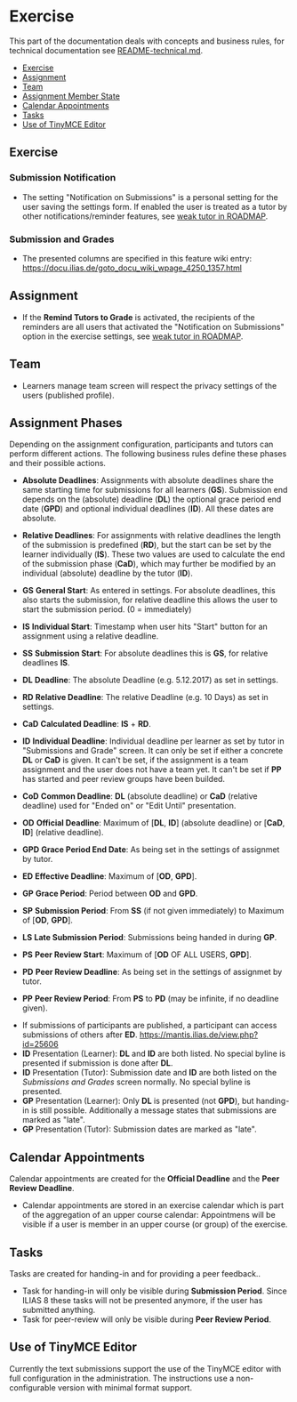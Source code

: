 # Exercise

This part of the documentation deals with concepts and business rules, for technical documentation see [README-technical.md](./README-technical.md).


* [Exercise](#exercise)
* [Assignment](#assignment)
* [Team](#team)
* [Assignment Member State](#assignment-member-state)
* [Calendar Appointments](#calendar-appointments)
* [Tasks](#tasks)
* [Use of TinyMCE Editor](#use-of-tinymce-editor)

## Exercise

### Submission Notification

- The setting "Notification on Submissions" is a personal setting for the user saving the settings form. If enabled the user is treated as a tutor by other notifications/reminder features, see [weak tutor in ROADMAP](./ROADMAP.md).

### Submission and Grades

- The presented columns are specified in this feature wiki entry: https://docu.ilias.de/goto_docu_wiki_wpage_4250_1357.html


## Assignment

- If the **Remind Tutors to Grade** is activated, the recipients of the reminders are all users that activated the "Notification on Submissions" option in the exercise settings, see [weak tutor in ROADMAP](./ROADMAP.md).

## Team

- Learners manage team screen will respect the privacy settings of the users (published profile).

## Assignment Phases

Depending on the assignment configuration, participants and tutors can perform different actions. The following business rules define these phases and their possible actions.

* **Absolute Deadlines**: Assignments with absolute deadlines share the same starting time for submissions for all learners (**GS**). Submission end depends on the (absolute) deadline (**DL**) the optional grace period end date (**GPD**) and optional individual deadlines (**ID**). All these dates are absolute.
* **Relative Deadlines**: For assignments with relative deadlines the length of the submission is predefined (**RD**), but the start can be set by the learner individually (**IS**). These two values are used to calculate the end of the submission phase (**CaD**), which may further be modified by an individual (absolute) deadline by the tutor (**ID**).

* **GS**  **General Start**: As entered in settings. For absolute deadlines, this also starts the submission, for relative deadline this allows the user to start the submission period. (0 = immediately)
* **IS**  **Individual Start**: Timestamp when user hits "Start" button for an assignment using a relative deadline.
* **SS**  **Submission Start**: For absolute deadlines this is **GS**, for relative deadlines **IS**.
* **DL**  **Deadline**: The absolute Deadline (e.g. 5.12.2017) as set in settings.
* **RD**  **Relative Deadline**: The relative Deadline (e.g. 10 Days) as set in settings.
* **CaD** **Calculated Deadline**: **IS** + **RD**.
* **ID**  **Individual Deadline**: Individual deadline per learner as set by tutor in "Submissions and Grade" screen. It can only be set if either a concrete **DL** or **CaD** is given. It can't be set, if the assignment is a team assignment and the user does not have a team yet. It can't be set if **PP** has started and peer review groups have been builded.
* **CoD** **Common Deadline**: **DL** (absolute deadline) or **CaD** (relative deadline) used for "Ended on" or "Edit Until" presentation.
* **OD**  **Official Deadline**: Maximum of [**DL**, **ID**] (absolute deadline) or [**CaD**, **ID**] (relative deadline).
* **GPD** **Grace Period End Date**: As being set in the settings of assignmet by tutor.
* **ED**  **Effective Deadline**: Maximum of [**OD**, **GPD**].
* **GP**  **Grace Period**: Period between **OD** and **GPD**.
* **SP**  **Submission Period**: From **SS** (if not given immediately) to Maximum of [**OD**, **GPD**].
* **LS**  **Late Submission Period**: Submissions being handed in during **GP**.
* **PS**  **Peer Review Start**: Maximum of [**OD** OF ALL USERS, **GPD**].
* **PD**  **Peer Review Deadline**: As being set in the settings of assignmet by tutor.
* **PP**  **Peer Review Period**: From **PS** to **PD** (may be infinite, if no deadline given).

- If submissions of participants are published, a participant can access submissions of others after **ED**. https://mantis.ilias.de/view.php?id=25606
- **ID** Presentation (Learner): **DL** and **ID** are both listed. No special byline is presented if submission is done after **DL**.
- **ID** Presentation (Tutor): Submission date and **ID** are both listed on the *Submissions and Grades* screen normally. No special byline is presented.
- **GP** Presentation (Learner): Only **DL** is presented (not **GPD**), but handing-in is still possible. Additionally a message states that submissions are marked as "late".
- **GP** Presentation (Tutor): Submission dates are marked as "late".

## Calendar Appointments

Calendar appointments are created for the **Official Deadline** and the **Peer Review Deadline**.

- Calendar appointments are stored in an exercise calendar which is part of the aggregation of an upper course calendar: Appointmens will be visible if a user is member in an upper course (or group) of the exercise.

## Tasks

Tasks are created for handing-in and for providing a peer feedback..

- Task for handing-in will only be visible during **Submission Period**. Since ILIAS 8 these tasks will not be presented anymore, if the user has submitted anything.
- Task for peer-review will only be visible during **Peer Review Period**.


## Use of TinyMCE Editor

Currently the text submissions support the use of the TinyMCE editor with full configuration in the administration. The instructions use a non-configurable version with minimal format support.